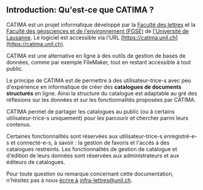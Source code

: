 
## Introduction: Qu'est-ce que CATIMA ?

CATIMA est un projet informatique développé par la [Faculté des lettres](https://unil.ch/lettres) et la [Faculté des géosciences et de l'environnement (FGSE)](https://unil.ch/gse) de [l'Université de Lausanne](https://unil.ch/). Le logiciel est accessible via l'URL [https://catima.unil.ch](https://catima.unil.ch). 

CATIMA est une alternative en ligne à des outils de gestion de bases de données, comme par exemple FileMaker, tout en restant accessible à tout public. 

Le principe de CATIMA est de permettre à des utilisateur-trice-s avec peu d'expérience en informatique de créer des **catalogues de documents structurés** en ligne. Ainsi la structure du catalogue est adaptable au gré des réflexions sur les données et sur les fonctionnalités proposées par CATIMA.

CATIMA permet de partager les catalogues au public (ou à certains utilisateur-trice-s uniquement) pour les parcourir et chercher parmi leurs contenus. 

Certaines fonctionnalités sont réservées aux utilisateur-trice-s enregistré-e-s et connecté-e-s, à savoir : la gestion de favoris et l'accès à des catalogues restreints. Les fonctionnalités de gestion de catalogue et d'édition de leurs données sont réservées aux administrateurs et aux éditeurs de catalogues.

Pour toute question ou remarque concernant cette documentation, n'hésitez pas à nous [écrire à](mailto:infra-lettres@unil.ch) infra-lettres@unil.ch.